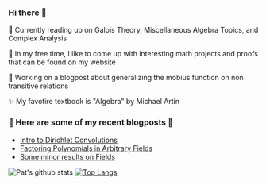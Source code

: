 ### Hi there 👋

<!--
**Snooder/Snooder** is a ✨ _special_ ✨ repository because its `README.md` (this file) appears on your GitHub profile.

Here are some ideas to get you started:

- 🔭 I’m currently working on ...
- 🌱 I’m currently learning ...
- 👯 I’m looking to collaborate on ...
- 🤔 I’m looking for help with ...
- 💬 Ask me about ...
- 📫 How to reach me: ...
- 😄 Pronouns: ...
- ⚡ Fun fact: ...
-->

🌱 Currently reading up on Galois Theory, Miscellaneous Algebra Topics, and Complex Analysis

💭 In my free time, I like to come up with interesting math projects and proofs that can be found on my website

🔭 Working on a blogpost about generalizing the mobius function on non transitive relations

✨ My favotire textbook is "Algebra" by Michael Artin


### 🤔 Here are some of my recent blogposts 🤔
- [Intro to Dirichlet Convolutions](https://drive.google.com/file/d/1XBR4C8PujCSzC6jicF2DSvGJVnuJphRh/view)
- [Factoring Polynomials in Arbitrary Fields](https://drive.google.com/file/d/1tz4MFCuecZMXw0ApXlBaSMvlxIPYf4YF/view)
- [Some minor results on Fields](https://drive.google.com/file/d/1Z2Zc_-nY_JtPGpBDbkkTrSj8Owfahehw/view)


![Pat's github stats](https://github-readme-stats.vercel.app/api?username=patrickDugan04&theme=tokyonight&layout=compact&count_private=true)
[![Top Langs](https://github-readme-stats.vercel.app/api/top-langs/?username=patrickDugan04&theme=tokyonight&layout=compact&count_private=true)](https://github.com/Snooder/github-readme-stats)
